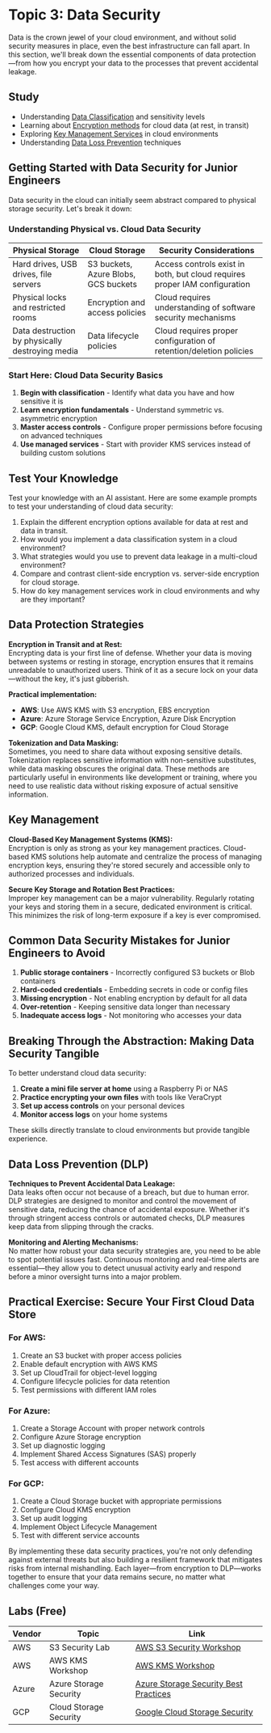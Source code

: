 # Topic 3: Data Security

Data is the crown jewel of your cloud environment, and without solid security measures in place, even the best infrastructure can fall apart. In this section, we'll break down the essential components of data protection—from how you encrypt your data to the processes that prevent accidental leakage.

## Study
- Understanding [Data Classification](https://csrc.nist.gov/glossary/term/data_classification) and sensitivity levels
- Learning about [Encryption methods](https://cloud.google.com/security/encryption) for cloud data (at rest, in transit)
- Exploring [Key Management Services](https://aws.amazon.com/kms/features/) in cloud environments
- Understanding [Data Loss Prevention](https://learn.microsoft.com/en-us/azure/information-protection/what-is-information-protection) techniques

## Getting Started with Data Security for Junior Engineers

Data security in the cloud can initially seem abstract compared to physical storage security. Let's break it down:

### Understanding Physical vs. Cloud Data Security

| Physical Storage | Cloud Storage | Security Considerations |
|------------------|---------------|-------------------------|
| Hard drives, USB drives, file servers | S3 buckets, Azure Blobs, GCS buckets | Access controls exist in both, but cloud requires proper IAM configuration |
| Physical locks and restricted rooms | Encryption and access policies | Cloud requires understanding of software security mechanisms |
| Data destruction by physically destroying media | Data lifecycle policies | Cloud requires proper configuration of retention/deletion policies |

### Start Here: Cloud Data Security Basics

1. **Begin with classification** - Identify what data you have and how sensitive it is
2. **Learn encryption fundamentals** - Understand symmetric vs. asymmetric encryption
3. **Master access controls** - Configure proper permissions before focusing on advanced techniques
4. **Use managed services** - Start with provider KMS services instead of building custom solutions

## Test Your Knowledge

Test your knowledge with an AI assistant. Here are some example prompts to test your understanding of cloud data security:

1. Explain the different encryption options available for data at rest and data in transit.
2. How would you implement a data classification system in a cloud environment?
3. What strategies would you use to prevent data leakage in a multi-cloud environment?
4. Compare and contrast client-side encryption vs. server-side encryption for cloud storage.
5. How do key management services work in cloud environments and why are they important?

## Data Protection Strategies

**Encryption in Transit and at Rest:**  
Encrypting data is your first line of defense. Whether your data is moving between systems or resting in storage, encryption ensures that it remains unreadable to unauthorized users. Think of it as a secure lock on your data—without the key, it's just gibberish.

**Practical implementation:**
- **AWS**: Use AWS KMS with S3 encryption, EBS encryption
- **Azure**: Azure Storage Service Encryption, Azure Disk Encryption
- **GCP**: Google Cloud KMS, default encryption for Cloud Storage

**Tokenization and Data Masking:**  
Sometimes, you need to share data without exposing sensitive details. Tokenization replaces sensitive information with non-sensitive substitutes, while data masking obscures the original data. These methods are particularly useful in environments like development or training, where you need to use realistic data without risking exposure of actual sensitive information.

## Key Management

**Cloud-Based Key Management Systems (KMS):**  
Encryption is only as strong as your key management practices. Cloud-based KMS solutions help automate and centralize the process of managing encryption keys, ensuring they're stored securely and accessible only to authorized processes and individuals.

**Secure Key Storage and Rotation Best Practices:**  
Improper key management can be a major vulnerability. Regularly rotating your keys and storing them in a secure, dedicated environment is critical. This minimizes the risk of long-term exposure if a key is ever compromised.

## Common Data Security Mistakes for Junior Engineers to Avoid

1. **Public storage containers** - Incorrectly configured S3 buckets or Blob containers
2. **Hard-coded credentials** - Embedding secrets in code or config files
3. **Missing encryption** - Not enabling encryption by default for all data
4. **Over-retention** - Keeping sensitive data longer than necessary
5. **Inadequate access logs** - Not monitoring who accesses your data

## Breaking Through the Abstraction: Making Data Security Tangible

To better understand cloud data security:

1. **Create a mini file server at home** using a Raspberry Pi or NAS
2. **Practice encrypting your own files** with tools like VeraCrypt
3. **Set up access controls** on your personal devices
4. **Monitor access logs** on your home systems

These skills directly translate to cloud environments but provide tangible experience.

## Data Loss Prevention (DLP)

**Techniques to Prevent Accidental Data Leakage:**  
Data leaks often occur not because of a breach, but due to human error. DLP strategies are designed to monitor and control the movement of sensitive data, reducing the chance of accidental exposure. Whether it's through stringent access controls or automated checks, DLP measures keep data from slipping through the cracks.

**Monitoring and Alerting Mechanisms:**  
No matter how robust your data security strategies are, you need to be able to spot potential issues fast. Continuous monitoring and real-time alerts are essential—they allow you to detect unusual activity early and respond before a minor oversight turns into a major problem.

## Practical Exercise: Secure Your First Cloud Data Store

### For AWS:
1. Create an S3 bucket with proper access policies
2. Enable default encryption with AWS KMS
3. Set up CloudTrail for object-level logging
4. Configure lifecycle policies for data retention
5. Test permissions with different IAM roles

### For Azure:
1. Create a Storage Account with proper network controls
2. Configure Azure Storage encryption
3. Set up diagnostic logging
4. Implement Shared Access Signatures (SAS) properly
5. Test access with different accounts

### For GCP:
1. Create a Cloud Storage bucket with appropriate permissions
2. Configure Cloud KMS encryption
3. Set up audit logging
4. Implement Object Lifecycle Management
5. Test with different service accounts

By implementing these data security practices, you're not only defending against external threats but also building a resilient framework that mitigates risks from internal mishandling. Each layer—from encryption to DLP—works together to ensure that your data remains secure, no matter what challenges come your way.

## Labs (Free)

| Vendor | Topic | Link |
|--------|-------|------|
| AWS | S3 Security Lab | [AWS S3 Security Workshop](https://catalog.workshops.aws/s3security/en-US) |
| AWS | AWS KMS Workshop | [AWS KMS Workshop](https://catalog.workshops.aws/kms/en-US) |
| Azure | Azure Storage Security | [Azure Storage Security Best Practices](https://learn.microsoft.com/en-us/azure/storage/blobs/security-recommendations) |
| GCP | Cloud Storage Security | [Google Cloud Storage Security](https://cloud.google.com/storage/docs/security-best-practices) |